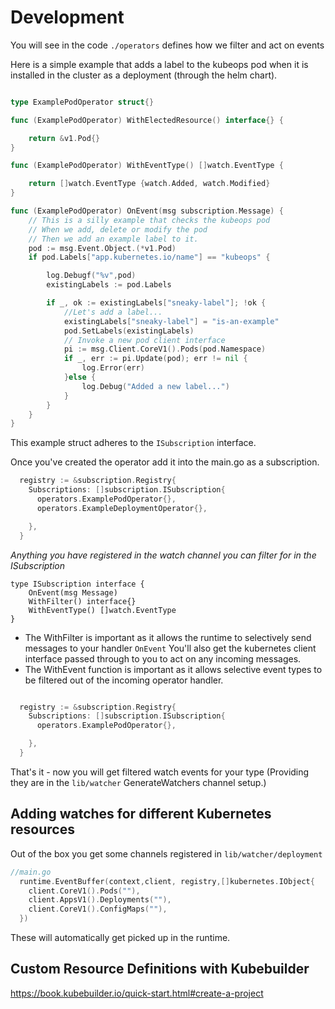 # Development

You will see in the code `./operators` defines how we filter and act on events

Here is a simple example that adds a label to the kubeops pod when it is installed in the cluster as a deployment (through the helm chart).

```go 

type ExamplePodOperator struct{}

func (ExamplePodOperator) WithElectedResource() interface{} {

	return &v1.Pod{}
}

func (ExamplePodOperator) WithEventType() []watch.EventType {

	return []watch.EventType {watch.Added, watch.Modified}
}

func (ExamplePodOperator) OnEvent(msg subscription.Message) {
	// This is a silly example that checks the kubeops pod
	// When we add, delete or modify the pod
	// Then we add an example label to it.
	pod := msg.Event.Object.(*v1.Pod)
	if pod.Labels["app.kubernetes.io/name"] == "kubeops" {

		log.Debugf("%v",pod)
		existingLabels := pod.Labels

		if _, ok := existingLabels["sneaky-label"]; !ok {
			//Let's add a label...
			existingLabels["sneaky-label"] = "is-an-example"
			pod.SetLabels(existingLabels)
			// Invoke a new pod client interface
			pi := msg.Client.CoreV1().Pods(pod.Namespace)
			if _, err := pi.Update(pod); err != nil {
				log.Error(err)
			}else {
				log.Debug("Added a new label...")
			}
		}
	}
}

```
This example struct adheres to the `ISubscription` interface.

Once you've created the operator add it into the main.go as a subscription.

```go
  registry := &subscription.Registry{
    Subscriptions: []subscription.ISubscription{
      operators.ExamplePodOperator{},
      operators.ExampleDeploymentOperator{},

    },
  }
```

_Anything you have registered in the watch channel you can filter for in the ISubscription_

```
type ISubscription interface {
	OnEvent(msg Message)
	WithFilter() interface{}
    WithEventType() []watch.EventType
}   

```

- The WithFilter is important as it allows the runtime to selectively send messages to your handler `OnEvent`
   You'll also get the kubernetes client interface passed through to you to act on any incoming messages.
- The WithEvent function is important as it allows selective event types to be filtered out of the incoming operator handler.


```go

  registry := &subscription.Registry{
    Subscriptions: []subscription.ISubscription{
      operators.ExamplePodOperator{},

    },
  }
```

That's it - now you will get filtered watch events for your type (Providing they are in the `lib/watcher` GenerateWatchers channel setup.)


## Adding watches for different Kubernetes resources

Out of the box you get some channels registered in `lib/watcher/deployment`

```go
//main.go
  runtime.EventBuffer(context,client, registry,[]kubernetes.IObject{
    client.CoreV1().Pods(""),
    client.AppsV1().Deployments(""),
    client.CoreV1().ConfigMaps(""),
  })

```

These will automatically get picked up in the runtime. 


## Custom Resource Definitions with Kubebuilder

https://book.kubebuilder.io/quick-start.html#create-a-project
